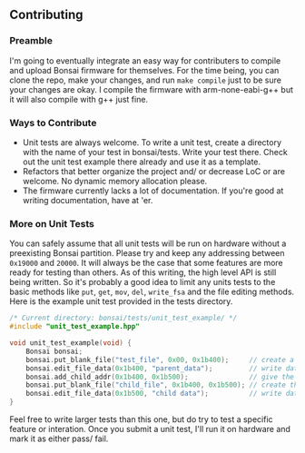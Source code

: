 ## Contributing

### Preamble
I'm going to eventually integrate an easy way for contributers to compile and upload Bonsai firmware for themselves. For the time being, you can clone the repo, make your changes, and run `make compile` just to be sure your changes are okay. I compile the firmware with arm-none-eabi-g++ but it will also compile with g++ just fine.

### Ways to Contribute
- Unit tests are always welcome. To write a unit test, create a directory with the name of your test in bonsai/tests. Write your test there. Check out the unit test example there already and use it as a template.
- Refactors that better organize the project and/ or decrease LoC or are welcome. No dynamic memory allocation please.
- The firmware currently lacks a lot of documentation. If you're good at writing documentation, have at 'er.

### More on Unit Tests
You can safely assume that all unit tests will be run on hardware without a preexisting Bonsai partition. Please try and keep any addressing between `0x19000` and `20000`. It will always be the case that some features are more ready for testing than others. As of this writing, the high level API is still being written. So it's probably a good idea to limit any units tests to the basic methods like `put`, `get`, `mov`, `del`, `write_fsa` and the file editing methods. Here is the example unit test provided in the tests directory.

```c++
/* Current directory: bonsai/tests/unit_test_example/ */
#include "unit_test_example.hpp"

void unit_test_example(void) {
    Bonsai bonsai;
    bonsai.put_blank_file("test_file", 0x00, 0x1b400);     // create a file
    bonsai.edit_file_data(0x1b400, "parent_data");         // write data to file
    bonsai.add_child_addr(0x1b400, 0x1b500);               // give the file a child address
    bonsai.put_blank_file("child_file", 0x1b400, 0x1b500); // create the child file
    bonsai.edit_file_data(0x1b500, "child data");          // write data to child file
}
```

Feel free to write larger tests than this one, but do try to test a specific feature or interation. Once you submit a unit test, I'll run it on hardware and mark it as either pass/ fail.